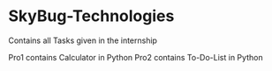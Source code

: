 # SkyBug-Technologies
Contains all Tasks given in the internship

Pro1 contains Calculator in Python
Pro2 contains To-Do-List in Python
